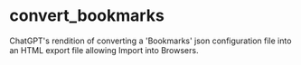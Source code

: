 # convert_bookmarks
ChatGPT's rendition of converting a 'Bookmarks' json configuration file into an HTML export file allowing Import into Browsers.
